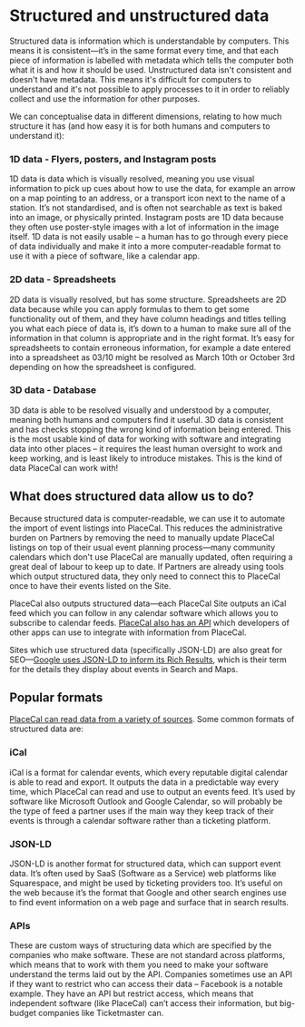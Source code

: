# Structured and unstructured data

Structured data is information which is understandable by computers. This means it is consistent—it’s in the same format every time, and that each piece of information is labelled with metadata which tells the computer both what it is and how it should be used. Unstructured data isn't consistent and doesn't have metadata. This means it's difficult for computers to understand and it's not possible to apply processes to it in order to reliably collect and use the information for other purposes.&#x20;

We can conceptualise data in different dimensions, relating to how much structure it has (and how easy it is for both humans and computers to understand it):

### 1D data - Flyers, posters, and Instagram posts <a href="#block-9a569d575fe54b658671f0691914224a" id="block-9a569d575fe54b658671f0691914224a"></a>

1D data is data which is visually resolved, meaning you use visual information to pick up cues about how to use the data, for example an arrow on a map pointing to an address, or a transport icon next to the name of a station. It’s not standardised, and is often not searchable as text is baked into an image, or physically printed. Instagram posts are 1D data because they often use poster-style images with a lot of information in the image itself. 1D data is not easily usable – a human has to go through every piece of data individually and make it into a more computer-readable format to use it with a piece of software, like a calendar app.

### 2D data - Spreadsheets <a href="#block-489f3fc460c346f4a3d9742806907a47" id="block-489f3fc460c346f4a3d9742806907a47"></a>

2D data is visually resolved, but has some structure. Spreadsheets are 2D data because while you can apply formulas to them to get some functionality out of them, and they have column headings and titles telling you what each piece of data is, it’s down to a human to make sure all of the information in that column is appropriate and in the right format. It’s easy for spreadsheets to contain erroneous information, for example a date entered into a spreadsheet as 03/10 might be resolved as March 10th or October 3rd depending on how the spreadsheet is configured.

### 3D data - Database <a href="#block-a10c680d5d9a43f58e0f859c0d39380b" id="block-a10c680d5d9a43f58e0f859c0d39380b"></a>

3D data is able to be resolved visually and understood by a computer, meaning both humans and computers find it useful. 3D data is consistent and has checks stopping the wrong kind of information being entered. This is the most usable kind of data for working with software and integrating data into other places – it requires the least human oversight to work and keep working, and is least likely to introduce mistakes. This is the kind of data PlaceCal can work with!

## What does structured data allow us to do?

Because structured data is computer-readable, we can use it to automate the import of event listings into PlaceCal. This reduces the administrative burden on Partners by removing the need to manually update PlaceCal listings on top of their usual event planning process—many community calendars which don't use PlaceCal are manually updated, often requiring a great deal of labour to keep up to date. If Partners are already using tools which output structured data, they only need to connect this to PlaceCal once to have their events listed on the Site.&#x20;

PlaceCal also outputs structured data—each PlaceCal Site outputs an iCal feed which you can follow in any calendar software which allows you to subscribe to calendar feeds. [PlaceCal also has an API](broken-reference) which developers of other apps can use to integrate with information from PlaceCal.

Sites which use structured data (specifically JSON-LD) are also great for SEO—[Google uses JSON-LD to inform its Rich Results](https://developers.google.com/search/docs/appearance/structured-data/intro-structured-data), which is their term for the details they display about events in Search and Maps.&#x20;

## Popular formats&#x20;

[PlaceCal can read data from a variety of sources](../reference/supported-calendar-sources/). Some common formats of structured data are:

### iCal <a href="#block-d9cb8061f32542fbaeecba9f914fcb7e" id="block-d9cb8061f32542fbaeecba9f914fcb7e"></a>

iCal is a format for calendar events, which every reputable digital calendar is able to read and export. It outputs the data in a predictable way every time, which PlaceCal can read and use to output an events feed. It’s used by software like Microsoft Outlook and Google Calendar, so will probably be the type of feed a partner uses if the main way they keep track of their events is through a calendar software rather than a ticketing platform.

### JSON-LD <a href="#block-4ea22e00d40e46fd87617f3ae2048926" id="block-4ea22e00d40e46fd87617f3ae2048926"></a>

JSON-LD is another format for structured data, which can support event data. It’s often used by SaaS (Software as a Service) web platforms like Squarespace, and might be used by ticketing providers too. It’s useful on the web because it’s the format that Google and other search engines use to find event information on a web page and surface that in search results.

### APIs <a href="#block-be37ff0c44014dbaa64ec87fe005421f" id="block-be37ff0c44014dbaa64ec87fe005421f"></a>

These are custom ways of structuring data which are specified by the companies who make software. These are not standard across platforms, which means that to work with them you need to make your software understand the terms laid out by the API. Companies sometimes use an API if they want to restrict who can access their data – Facebook is a notable example. They have an API but restrict access, which means that independent software (like PlaceCal) can’t access their information, but big-budget companies like Ticketmaster can.
